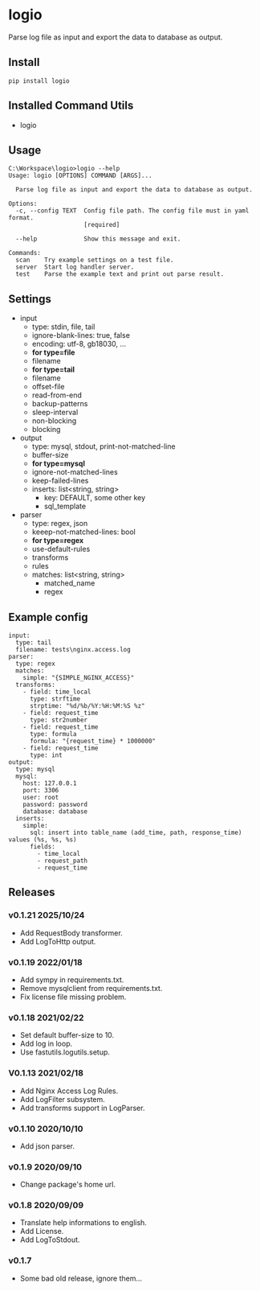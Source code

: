 # logio

Parse log file as input and export the data to database as output.

## Install

```
pip install logio
```

## Installed Command Utils

- logio

## Usage

```
C:\Workspace\logio>logio --help
Usage: logio [OPTIONS] COMMAND [ARGS]...

  Parse log file as input and export the data to database as output.

Options:
  -c, --config TEXT  Config file path. The config file must in yaml format.
                     [required]

  --help             Show this message and exit.

Commands:
  scan    Try example settings on a test file.
  server  Start log handler server.
  test    Parse the example text and print out parse result.
```

## Settings

- input
  - type: stdin, file, tail
  - ignore-blank-lines: true, false
  - encoding: utf-8, gb18030, ...
  - **for type=file**
  - filename
  - **for type=tail**
  - filename
  - offset-file
  - read-from-end
  - backup-patterns
  - sleep-interval
  - non-blocking
  - blocking
- output
  - type: mysql, stdout, print-not-matched-line
  - buffer-size
  - **for type=mysql**
  - ignore-not-matched-lines
  - keep-failed-lines
  - inserts: list<string, string>
    - key: DEFAULT, some other key
    - sql_template
- parser
  - type: regex, json
  - keeep-not-matched-lines: bool
  - **for type=regex**
  - use-default-rules
  - transforms
  - rules
  - matches: list<string, string>
    - matched_name
    - regex

## Example config

```
input:
  type: tail
  filename: tests\nginx.access.log
parser:
  type: regex
  matches:
    simple: "{SIMPLE_NGINX_ACCESS}"
  transforms:
    - field: time_local
      type: strftime
      strptime: "%d/%b/%Y:%H:%M:%S %z"
    - field: request_time
      type: str2number
    - field: request_time
      type: formula
      formula: "{request_time} * 1000000"
    - field: request_time
      type: int
output:
  type: mysql
  mysql:
    host: 127.0.0.1
    port: 3306
    user: root
    password: password
    database: database
  inserts:
    simple:
      sql: insert into table_name (add_time, path, response_time) values (%s, %s, %s)
      fields:
        - time_local
        - request_path
        - request_time
```

## Releases

### v0.1.21 2025/10/24

- Add RequestBody transformer.
- Add LogToHttp output.

### v0.1.19 2022/01/18

- Add sympy in requirements.txt.
- Remove mysqlclient from requirements.txt.
- Fix license file missing problem.

### v0.1.18 2021/02/22

- Set default buffer-size to 10.
- Add log in loop.
- Use fastutils.logutils.setup.

### V0.1.13 2021/02/18

- Add Nginx Access Log Rules.
- Add LogFilter subsystem.
- Add transforms support in LogParser.

### v0.1.10 2020/10/10

- Add json parser.

### v0.1.9 2020/09/10

- Change package's home url.

### v0.1.8 2020/09/09

- Translate help informations to english.
- Add License.
- Add LogToStdout.

### v0.1.7

- Some bad old release, ignore them...

